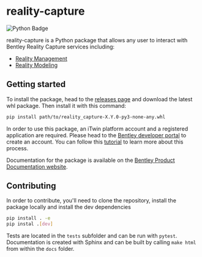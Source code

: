 # reality-capture

![Python Badge](https://img.shields.io/badge/python-3.10_|_3.11_|_3.12_|_3.13-blue)

reality-capture is a Python package that allows any user to interact with Bentley Reality Capture services including:
 * [Reality Management](https://developer.bentley.com/apis/reality-management/)
 * [Reality Modeling](https://developer.bentley.com/apis/contextcapture/)
 <!--- * [Reality Conversion](https://developer.bentley.com/apis/realityconversion/)-->
 <!--- * [Reality Analysis](https://developer.bentley.com/apis/realitydataanalysis/)-->

## Getting started

To install the package, head to the [releases page](https://github.com/iTwin/reality-capture/releases) and download the latest whl package. 
Then install it with this command:

```bash
pip install path/to/reality_capture-X.Y.0-py3-none-any.whl 
```

In order to use this package, an iTwin platform account and a registered application are required.
Please head to the [Bentley developer portal](https://developer.bentley.com/) to create an account. 
You can follow this [tutorial](https://developer.bentley.com/tutorials/register-and-modify-application/) to learn more about this process.

Documentation for the package is available on the [Bentley Product Documentation website](https://docs.bentley.com/LiveContent/web/Reality%20Capture%20Python%20SDK-v2.0.0/User%20Guide/en/index.html).

## Contributing

In order to contribute, you'll need to clone the repository, install the package locally and install the dev dependencies

```bash
pip install . -e
pip instal .[dev]
```

Tests are located in the `tests` subfolder and can be run with `pytest`.
Documentation is created with Sphinx and can be built by calling `make html` from within the `docs` folder.